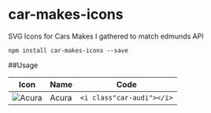# car-makes-icons
SVG Icons for Cars Makes I gathered to match edmunds API

`npm install car-makes-icons --save`

##Usage

|Icon|Name|Code|
|---|---|---|
| ![Acura](https://cdn.rawgit.com/dangnelson/car-makes-icons/master/svgs/acura.svg) | Acura | `<i class"car-audi"></i>`|




